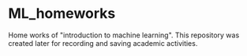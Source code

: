 # ML_homeworks
Home works of "introduction to machine learning". This repository was created later for recording and saving academic activities.
